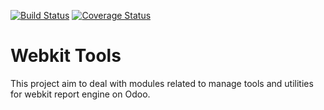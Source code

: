 [![Build Status](https://travis-ci.org/zeroincombenze/webkit-tools.svg?branch=7.0)](https://travis-ci.org/zeroincombenze/webkit-tools)
[![Coverage Status](https://coveralls.io/repos/zeroincombenze/webkit-tools/badge.png?branch=7.0)](https://coveralls.io/r/zeroincombenze/webkit-tools?branch=7.0)

Webkit Tools
============

This project aim to deal with modules related to manage tools and utilities for webkit report engine on Odoo.
